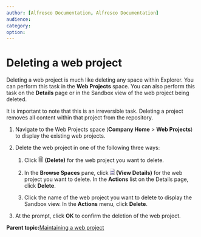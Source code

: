 ```yaml
---
author: [Alfresco Documentation, Alfresco Documentation]
audience: 
category: 
option: 
---
```


# Deleting a web project

Deleting a web project is much like deleting any space within Explorer. You can perform this task in the **Web Projects** space. You can also perform this task on the **Details** page or in the Sandbox view of the web project being deleted.

It is important to note that this is an irreversible task. Deleting a project removes all content within that project from the repository.

1.  Navigate to the Web Projects space \(**Company Home** \> **Web Projects**\) to display the existing web projects.

2.  Delete the web project in one of the following three ways:

    1.  Click ![Delete](../images/im-delete.png) **\(Delete\)** for the web project you want to delete.

    2.  In the **Browse Spaces** pane, click ![View Details](../images/im-viewdetails.png) **\(View Details\)** for the web project you want to delete. In the **Actions** list on the Details page, click **Delete**.

    3.  Click the name of the web project you want to delete to display the Sandbox view. In the **Actions** menu, click **Delete**.

3.  At the prompt, click **OK** to confirm the deletion of the web project.


**Parent topic:**[Maintaining a web project](../concepts/cuh-wcm-project.md)

